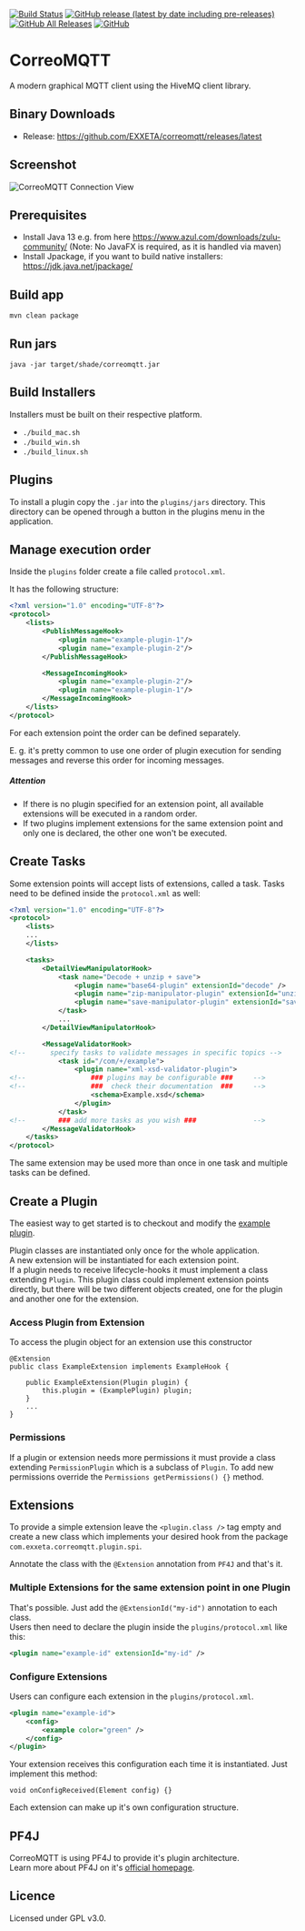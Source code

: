 [![Build Status](https://travis-ci.org/exxeta/correomqtt.svg?branch=develop)](https://travis-ci.org/exxeta/correomqtt) 
[![GitHub release (latest by date including pre-releases)](https://img.shields.io/github/v/release/exxeta/correomqtt?include_prereleases)](https://github.com/exxeta/correomqtt/releases/latest) 
[![GitHub All Releases](https://img.shields.io/github/downloads/exxeta/correomqtt/total)](https://github.com/exxeta/correomqtt/releases/latest) 
[![GitHub](https://img.shields.io/github/license/exxeta/correomqtt)](https://github.com/exxeta/correomqtt/blob/develop/LICENSE) 

# CorreoMQTT
A modern graphical MQTT client using the HiveMQ client library.


## Binary Downloads

* Release: https://github.com/EXXETA/correomqtt/releases/latest

## Screenshot

![CorreoMQTT Connection View](screenshot.png)

## Prerequisites

* Install Java 13 e.g. from here https://www.azul.com/downloads/zulu-community/ (Note: No JavaFX is required, as it is handled via maven)
* Install Jpackage, if you want to build native installers: https://jdk.java.net/jpackage/

## Build app
`mvn clean package`

## Run jars

`java -jar target/shade/correomqtt.jar`

## Build Installers

Installers must be built on their respective platform.

* `./build_mac.sh`
* `./build_win.sh`
* `./build_linux.sh`


## Plugins
To install a plugin copy the `.jar` into the `plugins/jars` directory. 
This directory can be opened through a button in the plugins menu in the application.

## Manage execution order
Inside the `plugins` folder create a file called `protocol.xml`.

It has the following structure:
```xml
<?xml version="1.0" encoding="UTF-8"?>
<protocol>
    <lists>
        <PublishMessageHook>
            <plugin name="example-plugin-1"/>
            <plugin name="example-plugin-2"/>
        </PublishMessageHook>

        <MessageIncomingHook>
            <plugin name="example-plugin-2"/>
            <plugin name="example-plugin-1"/>
        </MessageIncomingHook>
    </lists>
</protocol>
``` 
For each extension point the order can be defined separately.

E. g. it's pretty common to use one order of plugin execution for sending messages and
reverse this order for incoming messages.

##### Attention
- If there is no plugin specified for an extension point,
all available extensions will be executed in a random order.  
- If two plugins implement extensions for the same extension point
and only one is declared, the other one won't be executed.

## Create Tasks
Some extension points will accept lists of extensions, called a task.
Tasks need to be defined inside the `protocol.xml` as well:
```xml
<?xml version="1.0" encoding="UTF-8"?>
<protocol>
    <lists>
    ...
    </lists>

    <tasks>
        <DetailViewManipulatorHook>
            <task name="Decode + unzip + save">
                <plugin name="base64-plugin" extensionId="decode" />
                <plugin name="zip-manipulator-plugin" extensionId="unzip" />
                <plugin name="save-manipulator-plugin" extensionId="save" />
            </task>
            ...
        </DetailViewManipulatorHook>

        <MessageValidatorHook>
<!--      specify tasks to validate messages in specific topics -->
            <task id="/com/+/example">
                <plugin name="xml-xsd-validator-plugin">
<!--                ### plugins may be configurable ###     -->
<!--                ###  check their documentation  ###     -->
                    <schema>Example.xsd</schema>
                </plugin>
            </task>
<!--        ### add more tasks as you wish ###              -->
        </MessageValidatorHook>
    </tasks>
</protocol>
``` 
The same extension may be used more than once in one task and multiple tasks can be defined.  

## Create a Plugin
The easiest way to get started is to checkout and modify the [example plugin](https://github.com/oemel09/CorreoMqttExamplePlugin).

Plugin classes are instantiated only once for the whole application.  
A new extension will be instantiated for each extension point.  
If a plugin needs to receive lifecycle-hooks it must implement a class extending `Plugin`.
This plugin class could implement extension points directly, but there will be two different objects created,
one for the plugin and another one for the extension. 

### Access Plugin from Extension
To access the plugin object for an extension use this constructor
```
@Extension
public class ExampleExtension implements ExampleHook {

    public ExampleExtension(Plugin plugin) {
        this.plugin = (ExamplePlugin) plugin;
    }
    ...
}
```

### Permissions
If a plugin or extension needs more permissions it must provide a class extending `PermissionPlugin` which is a subclass of `Plugin`.
To add new permissions override the `Permissions getPermissions() {}` method.  

## Extensions
To provide a simple extension leave the `<plugin.class />` tag empty and create a new class
which implements your desired hook from the package `com.exxeta.correomqtt.plugin.spi`.

Annotate the class with the `@Extension` annotation from `PF4J` and that's it.

### Multiple Extensions for the same extension point in one Plugin
That's possible. Just add the `@ExtensionId("my-id")` annotation to each class.  
Users then need to declare the plugin inside the `plugins/protocol.xml` like this:
```xml
<plugin name="example-id" extensionId="my-id" />
```

### Configure Extensions
Users can configure each extension in the `plugins/protocol.xml`.  
```xml
<plugin name="example-id">
    <config>
        <example color="green" />
    </config>
</plugin>
```
Your extension receives this configuration each time it is instantiated.
Just implement this method:
```
void onConfigReceived(Element config) {}
```
Each extension can make up it's own configuration structure.


## PF4J
CorreoMQTT is using PF4J to provide it's plugin architecture.  
Learn more about PF4J on it's [official homepage](https://pf4j.org/).


## Licence 

Licensed under GPL v3.0.
